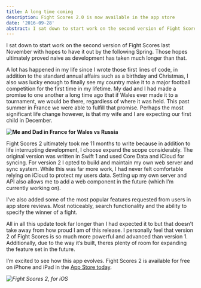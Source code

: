 ```yaml
---
title: A long time coming
description: Fight Scores 2.0 is now available in the app store
date: '2016-09-28'
abstract: I sat down to start work on the second version of Fight Scores last November with hopes to have it out by the following Spring. Those hopes ultimately proved naive as development has taken much longer than that.
---
```


I sat down to start work on the second version of Fight Scores last November with hopes to have it out by the following Spring. Those hopes ultimately proved naive as development has taken much longer than that. 

A lot has happened in my life since I wrote those first lines of code, in addition to the standard annual affairs such as a birthday and Christmas, I also was lucky enough to finally see my country make it to a major football competition for the first time in my lifetime. My dad and I had made a promise to one another a long time ago that if Wales ever made it to a tournament, we would be there, regardless of where it was held. This past summer in France we were able to fulfill that promise. Perhaps the most significant life change however, is that my wife and I are expecting our first child in December. 

**![Me and Dad in France for Wales vs Russia](/assets/images/posts/WalesRussia.jpg "Me and Dad in France for Wales vs Russia")**


Fight Scores 2 ultimately took me 11 months to write because in addition to life interrupting development, I choose expand the scope considerably. The original version was written in Swift 1 and used Core Data and iCloud for syncing. For version 2 I opted to build and maintain my own web server and sync system. While this was far more work, I had never felt comfortable relying on iCloud to protect my users data. Setting up my own server and API also allows me to add a web component in the future (which I’m currently working on).

I've also added some of the most popular features requested from users in app store reviews. Most noticeably, search functionality and the ability to specify the winner of a fight.

All in all this update took far longer than I had expected it to but that doesn’t take away from how proud I am of this release. I personally feel that version 2 of Fight Scores is so much more powerful and advanced than version 1. Additionally, due to the way it’s built, theres plenty of room for expanding the feature set in the future. 

I’m excited to see how this app evolves. Fight Scores 2 is available for free on iPhone and iPad in the [App Store today](http://itunes.apple.com/app/fight-scores-2-boxing-scorecards/id1125374157?ls=1&mt=8).


*![Fight Scores 2, for iOS](/assets/images/posts/FSLogo@2x.png "Fight Scores 2, for iOS")*